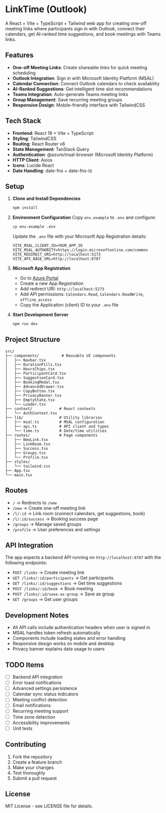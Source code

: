 # LinkTime (Outlook)

A React + Vite + TypeScript + Tailwind web app for creating one-off meeting links where participants sign in with Outlook, connect their calendars, get AI-ranked time suggestions, and book meetings with Teams links.

## Features

- **One-off Meeting Links**: Create shareable links for quick meeting scheduling
- **Outlook Integration**: Sign in with Microsoft Identity Platform (MSAL)
- **Calendar Connection**: Connect Outlook calendars to check availability
- **AI-Ranked Suggestions**: Get intelligent time slot recommendations
- **Teams Integration**: Auto-generate Teams meeting links
- **Group Management**: Save recurring meeting groups
- **Responsive Design**: Mobile-friendly interface with TailwindCSS

## Tech Stack

- **Frontend**: React 18 + Vite + TypeScript
- **Styling**: TailwindCSS
- **Routing**: React Router v6
- **State Management**: TanStack Query
- **Authentication**: @azure/msal-browser (Microsoft Identity Platform)
- **HTTP Client**: Axios
- **Icons**: Lucide React
- **Date Handling**: date-fns + date-fns-tz

## Setup

1. **Clone and Install Dependencies**

   ```bash
   npm install
   ```

2. **Environment Configuration**
   Copy `env.example` to `.env` and configure:

   ```bash
   cp env.example .env
   ```

   Update the `.env` file with your Microsoft App Registration details:

   ```
   VITE_MSAL_CLIENT_ID=YOUR_APP_ID
   VITE_MSAL_AUTHORITY=https://login.microsoftonline.com/common
   VITE_REDIRECT_URI=http://localhost:5173
   VITE_API_BASE_URL=http://localhost:8787
   ```

3. **Microsoft App Registration**

   - Go to [Azure Portal](https://portal.azure.com)
   - Create a new App Registration
   - Add redirect URI: `http://localhost:5173`
   - Add API permissions: `Calendars.Read`, `Calendars.ReadWrite`, `offline_access`
   - Copy the Application (client) ID to your `.env` file

4. **Start Development Server**
   ```bash
   npm run dev
   ```

## Project Structure

```
src/
├── components/          # Reusable UI components
│   ├── Navbar.tsx
│   ├── DurationPills.tsx
│   ├── HoursChips.tsx
│   ├── ParticipantCard.tsx
│   ├── SuggestionCard.tsx
│   ├── BookingModal.tsx
│   ├── AdvancedDrawer.tsx
│   ├── CopyButton.tsx
│   ├── PrivacyBanner.tsx
│   ├── EmptyState.tsx
│   └── Loader.tsx
├── context/            # React contexts
│   └── AuthContext.tsx
├── lib/                # Utility libraries
│   ├── msal.ts         # MSAL configuration
│   ├── api.ts          # API client and types
│   └── time.ts         # Date/time utilities
├── routes/             # Page components
│   ├── NewLink.tsx
│   ├── LinkRoom.tsx
│   ├── Success.tsx
│   ├── Groups.tsx
│   └── Profile.tsx
├── styles/
│   └── tailwind.css
├── App.tsx
└── main.tsx
```

## Routes

- `/` → Redirects to `/new`
- `/new` → Create one-off meeting link
- `/l/:id` → Link room (connect calendars, get suggestions, book)
- `/l/:id/success` → Booking success page
- `/groups` → Manage saved groups
- `/profile` → User preferences and settings

## API Integration

The app expects a backend API running on `http://localhost:8787` with the following endpoints:

- `POST /links` → Create meeting link
- `GET /links/:id/participants` → Get participants
- `GET /links/:id/suggestions` → Get time suggestions
- `POST /links/:id/book` → Book meeting
- `POST /links/:id/save-as-group` → Save as group
- `GET /groups` → Get user groups

## Development Notes

- All API calls include authentication headers when user is signed in
- MSAL handles token refresh automatically
- Components include loading states and error handling
- Responsive design works on mobile and desktop
- Privacy banner explains data usage to users

## TODO Items

- [ ] Backend API integration
- [ ] Error toast notifications
- [ ] Advanced settings persistence
- [ ] Calendar sync status indicators
- [ ] Meeting conflict detection
- [ ] Email notifications
- [ ] Recurring meeting support
- [ ] Time zone detection
- [ ] Accessibility improvements
- [ ] Unit tests

## Contributing

1. Fork the repository
2. Create a feature branch
3. Make your changes
4. Test thoroughly
5. Submit a pull request

## License

MIT License - see LICENSE file for details.
